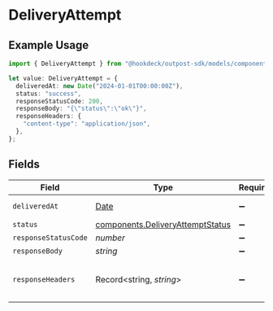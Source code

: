 # DeliveryAttempt

## Example Usage

```typescript
import { DeliveryAttempt } from "@hookdeck/outpost-sdk/models/components";

let value: DeliveryAttempt = {
  deliveredAt: new Date("2024-01-01T00:00:00Z"),
  status: "success",
  responseStatusCode: 200,
  responseBody: "{\"status\":\"ok\"}",
  responseHeaders: {
    "content-type": "application/json",
  },
};
```

## Fields

| Field                                                                                         | Type                                                                                          | Required                                                                                      | Description                                                                                   | Example                                                                                       |
| --------------------------------------------------------------------------------------------- | --------------------------------------------------------------------------------------------- | --------------------------------------------------------------------------------------------- | --------------------------------------------------------------------------------------------- | --------------------------------------------------------------------------------------------- |
| `deliveredAt`                                                                                 | [Date](https://developer.mozilla.org/en-US/docs/Web/JavaScript/Reference/Global_Objects/Date) | :heavy_minus_sign:                                                                            | N/A                                                                                           | 2024-01-01T00:00:00Z                                                                          |
| `status`                                                                                      | [components.DeliveryAttemptStatus](../../models/components/deliveryattemptstatus.md)          | :heavy_minus_sign:                                                                            | N/A                                                                                           | success                                                                                       |
| `responseStatusCode`                                                                          | *number*                                                                                      | :heavy_minus_sign:                                                                            | N/A                                                                                           | 200                                                                                           |
| `responseBody`                                                                                | *string*                                                                                      | :heavy_minus_sign:                                                                            | N/A                                                                                           | {"status":"ok"}                                                                               |
| `responseHeaders`                                                                             | Record<string, *string*>                                                                      | :heavy_minus_sign:                                                                            | N/A                                                                                           | {<br/>"content-type": "application/json"<br/>}                                                |